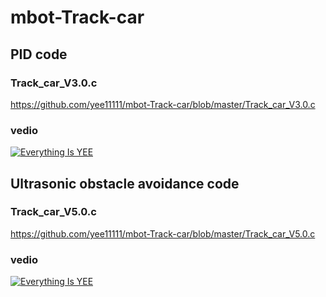 # mbot-Track-car

## PID code
### Track_car_V3.0.c
https://github.com/yee11111/mbot-Track-car/blob/master/Track_car_V3.0.c 
### vedio
[![Everything Is YEE](https://img.youtube.com/vi/3ZtbmnJ2xm8/0.jpg)](https://www.youtube.com/watch?v=3ZtbmnJ2xm8 "Everything Is YEE")

## Ultrasonic obstacle avoidance code
### Track_car_V5.0.c
https://github.com/yee11111/mbot-Track-car/blob/master/Track_car_V5.0.c
### vedio
[![Everything Is YEE](https://img.youtube.com/vi/iNBR9Mw5WDs/0.jpg)](https://www.youtube.com/watch?v=iNBR9Mw5WDs "Everything Is YEE")
